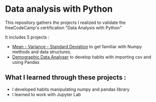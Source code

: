 # Data analysis with Python
This repository gathers the projects I realized to validate the freeCodeCamp's certification "Data Analysis with Python"

It includes 5 projects : 
* [Mean - Variance - Standard Deviation]("https://github.com/lucasperretdev/freeCodeCamp_data-analysis-with-Python/tree/main/project_standard-deviation") to get familiar with Numpy methods and data structures.
* [Demographic Data Analyser]("https://github.com/lucasperretdev/freeCodeCamp_data-analysis-with-Python/tree/main/demographic-data-analyzer") to develop habits with importing csv and using Pandas

## What I learned through these projects : 
* I developed habits manipulating numpy and pandas library
* I learned to work with Jupyter Lab
